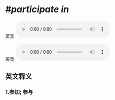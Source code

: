 # ***\#participate in*** 
英音
<audio src="./media/participate in1_AAC.aac" controls="controls"></audio>

美音
<audio src="./media/participate in2_AAC.aac" controls="controls"></audio>



  

英文释义
---
### 1.**参加; 参与**  


